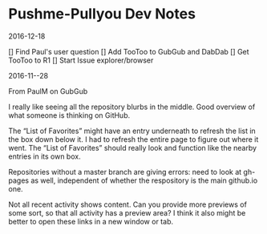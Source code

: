
Pushme-Pullyou Dev Notes
================================================================================

2016-12-18

[] Find Paul's user question
[] Add TooToo to GubGub and DabDab
[] Get TooToo to R1
[] Start Issue explorer/browser


2016-11--28

From PaulM on GubGub

I really like seeing all the repository blurbs in the middle. Good overview of what someone is thinking on GitHub.

The “List of Favorites” might have an entry underneath to refresh the list in the box down below it. I had to refresh the entire page to figure out where it went. The “List of Favorites” should really look and function like the nearby entries in its own box.

Repositories without a master branch are giving errors: need to look at gh-pages as well, independent of whether the respository is the main github.io one.

Not all recent activity shows content. Can you provide more previews of some sort, so that all activity has a preview area? I think it also might be better to open these links in a new window or tab.